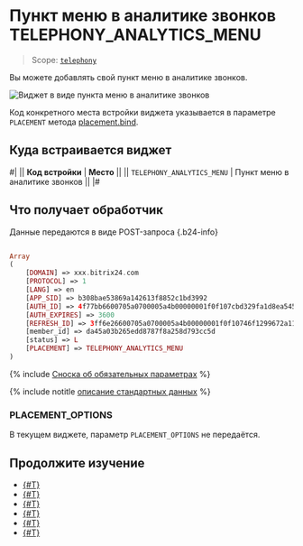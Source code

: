 # Пункт меню в аналитике звонков TELEPHONY_ANALYTICS_MENU

> Scope: [`telephony`](../../scopes/permissions.md)

Вы можете добавлять свой пункт меню в аналитике звонков.

![Виджет в виде пункта меню в аналитике звонков](./_images//TELEPHONY_ANALYTICS_MENU.png "Виджет в виде пункта меню в аналитике звонков")

Код конкретного места встройки виджета указывается в параметре `PLACEMENT` метода [placement.bind](../placement-bind.md).

## Куда встраивается виджет

#|
|| **Код встройки** | **Место** ||
|| `TELEPHONY_ANALYTICS_MENU` | Пункт меню в аналитике звонков ||
|#

## Что получает обработчик

Данные передаются в виде POST-запроса {.b24-info}

```php

Array
(
    [DOMAIN] => xxx.bitrix24.com
    [PROTOCOL] => 1
    [LANG] => en
    [APP_SID] => b308bae53869a142613f8852c1bd3992
    [AUTH_ID] => 4f77bb6600705a0700005a4b00000001f0f107cbd329fa1d8ea5455dc22653d12e7d54
    [AUTH_EXPIRES] => 3600
    [REFRESH_ID] => 3ff6e26600705a0700005a4b00000001f0f10746f1299672a11fa3729c3ba98ebd86d2
    [member_id] => da45a03b265edd8787f8a258d793cc5d
    [status] => L
    [PLACEMENT] => TELEPHONY_ANALYTICS_MENU
)

```

{% include [Сноска об обязательных параметрах](../../../_includes/required.md) %}

{% include notitle [описание стандартных данных](../_includes/widget_data.md) %}

### PLACEMENT_OPTIONS

В текущем виджете, параметр `PLACEMENT_OPTIONS` не передаётся.

## Продолжите изучение

- [{#T}](../placement-bind.md)
- [{#T}](../ui-interaction/index.md)
- [{#T}](../ui-interaction/crm-card.md)
- [{#T}](../../interactivity/index.md)
- [{#T}](../open-application.md)
- [{#T}](../open-path.md)
